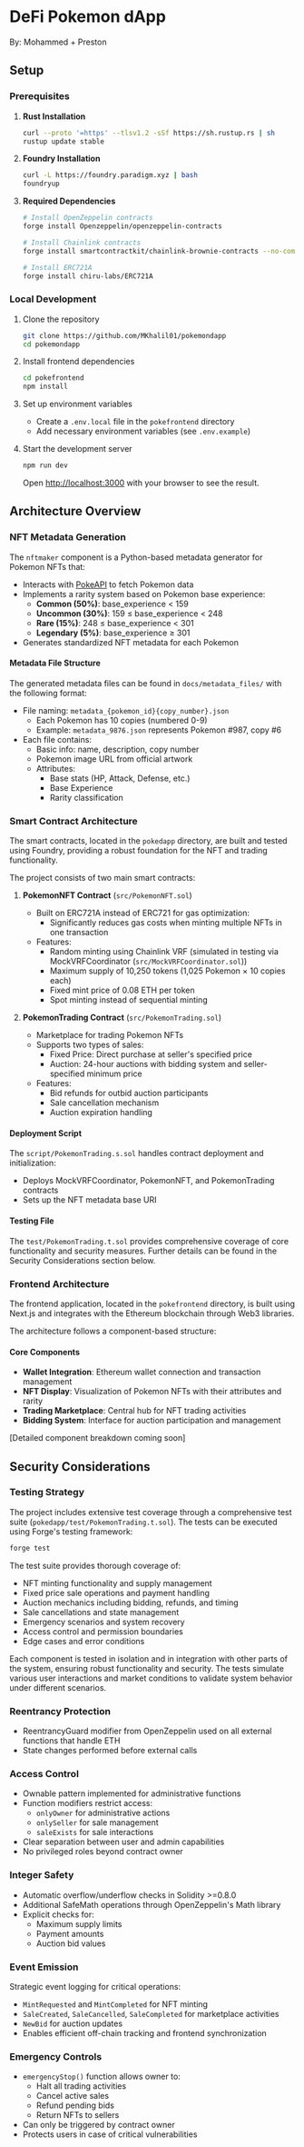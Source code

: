 # DeFi Pokemon dApp
By: Mohammed + Preston

## Setup

### Prerequisites

1. **Rust Installation**
   ```sh
   curl --proto '=https' --tlsv1.2 -sSf https://sh.rustup.rs | sh
   rustup update stable
   ```

2. **Foundry Installation**
   ```sh
   curl -L https://foundry.paradigm.xyz | bash
   foundryup
   ```

3. **Required Dependencies**
   ```sh
   # Install OpenZeppelin contracts
   forge install Openzeppelin/openzeppelin-contracts

   # Install Chainlink contracts
   forge install smartcontractkit/chainlink-brownie-contracts --no-commit

   # Install ERC721A
   forge install chiru-labs/ERC721A
   ```

### Local Development

1. Clone the repository
   ```sh
   git clone https://github.com/MKhalil01/pokemondapp
   cd pokemondapp
   ```

2. Install frontend dependencies
   ```sh
   cd pokefrontend
   npm install
   ```

3. Set up environment variables
   - Create a `.env.local` file in the `pokefrontend` directory
   - Add necessary environment variables (see `.env.example`)

4. Start the development server
   ```sh
   npm run dev
   ```
   Open [http://localhost:3000](http://localhost:3000) with your browser to see the result.

## Architecture Overview

### NFT Metadata Generation
The `nftmaker` component is a Python-based metadata generator for Pokemon NFTs that:
- Interacts with [PokeAPI](https://pokeapi.co/) to fetch Pokemon data
- Implements a rarity system based on Pokemon base experience:
  - **Common (50%)**: base_experience < 159
  - **Uncommon (30%)**: 159 ≤ base_experience < 248
  - **Rare (15%)**: 248 ≤ base_experience < 301
  - **Legendary (5%)**: base_experience ≥ 301
- Generates standardized NFT metadata for each Pokemon

#### Metadata File Structure
The generated metadata files can be found in `docs/metadata_files/` with the following format:
- File naming: `metadata_{pokemon_id}{copy_number}.json`
  - Each Pokemon has 10 copies (numbered 0-9)
  - Example: `metadata_9876.json` represents Pokemon #987, copy #6
- Each file contains:
  - Basic info: name, description, copy number
  - Pokemon image URL from official artwork
  - Attributes:
    - Base stats (HP, Attack, Defense, etc.)
    - Base Experience
    - Rarity classification

### Smart Contract Architecture

The smart contracts, located in the `pokedapp` directory, are built and tested using Foundry, providing a robust foundation for the NFT and trading functionality.

The project consists of two main smart contracts:

1. **PokemonNFT Contract** (`src/PokemonNFT.sol`)
   - Built on ERC721A instead of ERC721 for gas optimization:
     - Significantly reduces gas costs when minting multiple NFTs in one transaction
   - Features:
     - Random minting using Chainlink VRF (simulated in testing via MockVRFCoordinator (`src/MockVRFCoordinator.sol`))
     - Maximum supply of 10,250 tokens (1,025 Pokemon × 10 copies each)
     - Fixed mint price of 0.08 ETH per token
     - Spot minting instead of sequential minting

2. **PokemonTrading Contract** (`src/PokemonTrading.sol`)
   - Marketplace for trading Pokemon NFTs
   - Supports two types of sales:
     - Fixed Price: Direct purchase at seller's specified price
     - Auction: 24-hour auctions with bidding system and seller-specified minimum price
   - Features:
     - Bid refunds for outbid auction participants
     - Sale cancellation mechanism
     - Auction expiration handling

#### Deployment Script
The `script/PokemonTrading.s.sol` handles contract deployment and initialization:
- Deploys MockVRFCoordinator, PokemonNFT, and PokemonTrading contracts
- Sets up the NFT metadata base URI

#### Testing File
The `test/PokemonTrading.t.sol` provides comprehensive coverage of core functionality and security measures. Further details can be found in the Security Considerations section below.

### Frontend Architecture

The frontend application, located in the `pokefrontend` directory, is built using Next.js and integrates with the Ethereum blockchain through Web3 libraries.

The architecture follows a component-based structure:

#### Core Components
- **Wallet Integration**: Ethereum wallet connection and transaction management
- **NFT Display**: Visualization of Pokemon NFTs with their attributes and rarity
- **Trading Marketplace**: Central hub for NFT trading activities
- **Bidding System**: Interface for auction participation and management

[Detailed component breakdown coming soon]

## Security Considerations

### Testing Strategy
The project includes extensive test coverage through a comprehensive test suite (`pokedapp/test/PokemonTrading.t.sol`). The tests can be executed using Forge's testing framework:

```sh
forge test
```

The test suite provides thorough coverage of:
- NFT minting functionality and supply management
- Fixed price sale operations and payment handling
- Auction mechanics including bidding, refunds, and timing
- Sale cancellations and state management
- Emergency scenarios and system recovery
- Access control and permission boundaries
- Edge cases and error conditions

Each component is tested in isolation and in integration with other parts of the system, ensuring robust functionality and security. The tests simulate various user interactions and market conditions to validate system behavior under different scenarios.

### Reentrancy Protection
- ReentrancyGuard modifier from OpenZeppelin used on all external functions that handle ETH
- State changes performed before external calls

### Access Control
- Ownable pattern implemented for administrative functions
- Function modifiers restrict access:
  - `onlyOwner` for administrative actions
  - `onlySeller` for sale management
  - `saleExists` for sale interactions
- Clear separation between user and admin capabilities
- No privileged roles beyond contract owner

### Integer Safety
- Automatic overflow/underflow checks in Solidity >=0.8.0
- Additional SafeMath operations through OpenZeppelin's Math library
- Explicit checks for:
  - Maximum supply limits
  - Payment amounts
  - Auction bid values

### Event Emission
Strategic event logging for critical operations:
- `MintRequested` and `MintCompleted` for NFT minting
- `SaleCreated`, `SaleCancelled`, `SaleCompleted` for marketplace activities
- `NewBid` for auction updates
- Enables efficient off-chain tracking and frontend synchronization

### Emergency Controls
- `emergencyStop()` function allows owner to:
  - Halt all trading activities
  - Cancel active sales
  - Refund pending bids
  - Return NFTs to sellers
- Can only be triggered by contract owner
- Protects users in case of critical vulnerabilities
